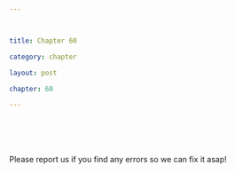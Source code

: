 ```yaml
---



title: Chapter 60

category: chapter

layout: post

chapter: 60 

---
```




<br><br><br><br>
Please report us if you find any errors so we can fix it asap!